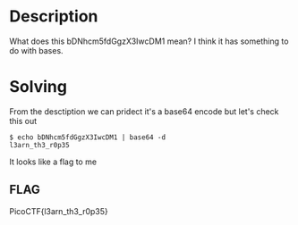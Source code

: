 # Description
What does this bDNhcm5fdGgzX3IwcDM1 mean? I think it has something to do with bases.

# Solving
From the desctiption we can pridect it's a base64 encode but let's check this out

```
$ echo bDNhcm5fdGgzX3IwcDM1 | base64 -d                                                     
l3arn_th3_r0p35
```
It looks like a flag to me

## FLAG
PicoCTF{l3arn_th3_r0p35}
